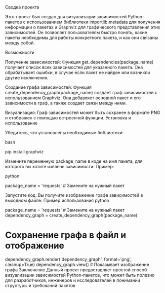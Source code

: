 Сводка проекта


Этот проект был создан для визуализации зависимостей Python-пакетов с использованием библиотеки importlib.metadata для получения информации о пакетах и Graphviz для графического представления этих зависимостей. Он позволяет пользователям быстро понять, какие пакеты необходимы для работы конкретного пакета, и как они связаны между собой.

Возможности


Получение зависимостей: Функция get_dependencies(package_name) получает список всех зависимостей для указанного пакета. Она обрабатывает ошибки, в случае если пакет не найден или возникли другие исключения.

Создание графа зависимостей: Функция create_dependency_graph(package_name) создает граф зависимостей с использованием Graphviz. Она добавляет основной пакет и его зависимости в граф, а также создает связи между ними.

Визуализация: Граф зависимостей может быть сохранен в формате PNG и отображен с помощью встроенной функции.
Установка и использование

Убедитесь, что установлены необходимые библиотеки:

   
bash

pip install graphviz

Измените переменную package_name в коде на имя пакета, для которого вы хотите извлечь зависимости. Пример:

   
python

package_name = 'requests'  # Замените на нужный пакет

Запустите код. Вы получите изображение графа зависимостей в выходном файле.
Пример использования
python

package_name = 'requests'  # Замените на нужный пакет
dependency_graph = create_dependency_graph(package_name)

# Сохранение графа в файл и отображение
dependency_graph.render('dependency_graph', format='png', cleanup=True)
dependency_graph.view()  # Показывает изображение графа
Заключение
Данный проект предоставляет простой способ визуализации зависимостей Python-пакетов, что может быть полезно для разработчиков, инженеров и исследователей в понимании структуры и требований пакетов.